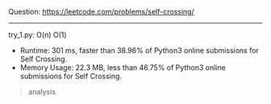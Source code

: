 Question: https://leetcode.com/problems/self-crossing/

---

try_1.py: O(n) O(1)

* Runtime: 301 ms, faster than 38.96% of Python3 online submissions for Self Crossing.
* Memory Usage: 22.3 MB, less than 46.75% of Python3 online submissions for Self Crossing.

> analysis